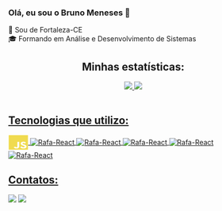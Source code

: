 ### Olá, eu sou o Bruno Meneses 👋

🌆 Sou de Fortaleza-CE <br>
🎓 Formando em Análise e Desenvolvimento de Sistemas <br>

<div align="center">
  <h2>Minhas estatísticas:</h2>
  <a href="https://github.com/geversonfernandes">
  <img height="180em" src="https://github-readme-stats.vercel.app/api?username=bruno-brn&show_icons=true&theme=merko&include_all_commits=true&count_private=true"/>
  <img height="180em" src="https://github-readme-stats.vercel.app/api/top-langs/?username=bruno-brn&layout=compact&langs_count=7&theme=merko"/>
</div>
    
<div style="display: inline_block"><br>
    <h2>Tecnologias que utilizo:</h2>
    <img align="center" alt="Rafa-Js" height="30" width="40" src="https://raw.githubusercontent.com/devicons/devicon/master/icons/javascript/javascript-plain.svg">
    <img align="center" alt="Rafa-React" height="30" width="40" src="https://cdn.jsdelivr.net/gh/devicons/devicon/icons/nodejs/nodejs-original.svg">
    <img align="center" alt="Rafa-React" height="30" width="40" src="https://cdn.jsdelivr.net/gh/devicons/devicon/icons/postgresql/postgresql-original-wordmark.svg">
    <img align="center" alt="Rafa-React" height="30" width="40" src="https://cdn.jsdelivr.net/gh/devicons/devicon/icons/python/python-original.svg" />
    <img align="center" alt="Rafa-React" height="30" width="40" src="https://cdn.jsdelivr.net/gh/devicons/devicon/icons/fastapi/fastapi-original.svg" />
    <img align="center" alt="Rafa-React" height="30" width="40" src="https://cdn.jsdelivr.net/gh/devicons/devicon/icons/git/git-original.svg" />    
</div>

<div>
  <h2>Contatos:</h2>
  <a href ="mailto:brn.nasc19@gmail.com"><img src="https://img.shields.io/badge/-Gmail-%23333?style=for-the-badge&logo=gmail&logoColor=white" target="_blank"></a>
  <a href="https://www.linkedin.com/in/bruno-meneses-nascimento/" target="_blank"><img src="https://img.shields.io/badge/-LinkedIn-%230077B5?style=for-the-badge&logo=linkedin&logoColor=white" target="_blank"></a> 

</div>
